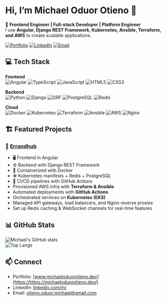 # Hi, I’m Michael Oduor Otieno 👋

🚀 **Frontend Engineer | Full-stack Developer | Platform Engineer**  
I use **Angular, Django REST Framework, Kubernetes, Ansible, Terraform, and AWS** to create scalable applications.

[![Portfolio](https://img.shields.io/badge/Portfolio-%23007ACC.svg?&style=for-the-badge&logo=google-chrome&logoColor=white)](https://michael-oduor-otieno.vercel.app)
[![LinkedIn](https://img.shields.io/badge/LinkedIn-%230077B5.svg?&style=for-the-badge&logo=linkedin&logoColor=white)](https://linkedin.com/in/michael-oduor-otieno)
[![Email](https://img.shields.io/badge/Email-%23D14836.svg?&style=for-the-badge&logo=gmail&logoColor=white)](mailto:otieno.oduor.michael@gmail.com)


## 💻 Tech Stack

**Frontend**  
![Angular](https://img.shields.io/badge/Angular-DD0031?style=flat&logo=angular&logoColor=white)
![TypeScript](https://img.shields.io/badge/TypeScript-3178C6?style=flat&logo=typescript&logoColor=white)
![JavaScript](https://img.shields.io/badge/JavaScript-F7DF1E?style=flat&logo=javascript&logoColor=black)
![HTML5](https://img.shields.io/badge/HTML5-E34F26?style=flat&logo=html5&logoColor=white)
![CSS3](https://img.shields.io/badge/CSS3-1572B6?style=flat&logo=css3&logoColor=white)

**Backend**  
![Python](https://img.shields.io/badge/Python-3776AB?style=flat&logo=python&logoColor=white)
![Django](https://img.shields.io/badge/Django-092E20?style=flat&logo=django&logoColor=white)
![DRF](https://img.shields.io/badge/Django%20REST-ff1709?style=flat&logo=django&logoColor=white) 
![PostgreSQL](https://img.shields.io/badge/PostgreSQL-316192?style=flat&logo=postgresql&logoColor=white)
![Redis](https://img.shields.io/badge/Redis-DC382D?style=flat&logo=redis&logoColor=white)

**Cloud**  
![Docker](https://img.shields.io/badge/Docker-2496ED?style=flat&logo=docker&logoColor=white)
![Kubernetes](https://img.shields.io/badge/Kubernetes-326CE5?style=flat&logo=kubernetes&logoColor=white)
![Terraform](https://img.shields.io/badge/Terraform-844FBA?style=flat&logo=terraform&logoColor=white)
![Ansible](https://img.shields.io/badge/Ansible-EE0000?style=flat&logo=ansible&logoColor=white)
![AWS](https://img.shields.io/badge/AWS-232F3E?style=flat&logo=amazonaws&logoColor=white)
![Nginx](https://img.shields.io/badge/Nginx-009639?style=flat&logo=nginx&logoColor=white)


## 🏗️ Featured Projects

### 📌 [Errandhub](https://github.com/Michael-Otieno/errandhub-frontend)  
- 🖥️ Frontend in Angular  
- ⚙️ Backend with Django REST Framework  
- 🐳 Containerized with Docker  
- ☸️ Kubernetes manifests + Redis + PostgreSQL  
- 🔄 CI/CD pipelines with GitHub Actions
- Provisioned AWS infra with **Terraform & Ansible**  
- Automated deployments with **GitHub Actions**  
- Orchestrated services on **Kubernetes (EKS)**  
- Managed API gateways, load balancers, and Nginx reverse proxies  
- Set up Redis caching & WebSocket channels for real-time features  

## 📊 GitHub Stats
![Michael's GitHub stats](https://github-readme-stats.vercel.app/api?username=Michael-Otieno&show_icons=true&count_private=true&theme=tokyonight)  
![Top Langs](https://github-readme-stats.vercel.app/api/top-langs/?username=Michael-Otieno&layout=compact&theme=tokyonight)  



## 📫 Connect
- Portfolio: [www.michaeloduorotieno.dev](https://https://michaeloduorotieno.dev/)
- LinkedIn: [linkedin.com/in/<your-handle>](https://linkedin.com/in/michael-oduor-otieno)
- Email: [otieno.oduor.michael@gmail.com](mailto:otieno.oduor.michael@gmail.com)  
